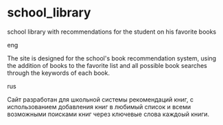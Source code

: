 # school_library
school library with recommendations for the student on his favorite books

eng

The site is designed for the school's book recommendation 
system, using the addition of books to the favorite list 
and all possible book searches through the keywords of each book.

rus

Сайт разработан для школьной системы рекомендаций книг, 
с использованием добавления книг в любимый список и 
всеми возможными поисками книг через ключевые слова каждоый книги.
